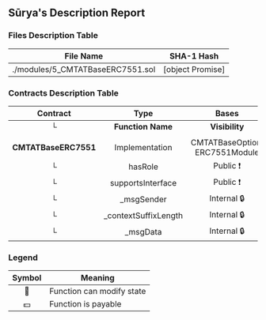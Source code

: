 ## Sūrya's Description Report

### Files Description Table


|  File Name  |  SHA-1 Hash  |
|-------------|--------------|
| ./modules/5_CMTATBaseERC7551.sol | [object Promise] |


### Contracts Description Table


|  Contract  |         Type        |       Bases      |                  |                 |
|:----------:|:-------------------:|:----------------:|:----------------:|:---------------:|
|     └      |  **Function Name**  |  **Visibility**  |  **Mutability**  |  **Modifiers**  |
||||||
| **CMTATBaseERC7551** | Implementation | CMTATBaseOption, ERC7551Module |||
| └ | hasRole | Public ❗️ |   |NO❗️ |
| └ | supportsInterface | Public ❗️ |   |NO❗️ |
| └ | _msgSender | Internal 🔒 |   | |
| └ | _contextSuffixLength | Internal 🔒 |   | |
| └ | _msgData | Internal 🔒 |   | |


### Legend

|  Symbol  |  Meaning  |
|:--------:|-----------|
|    🛑    | Function can modify state |
|    💵    | Function is payable |
